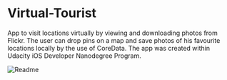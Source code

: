 # Virtual-Tourist
App to visit locations virtually by viewing and downloading photos from Flickr. The user can drop pins on a map and save photos of his favourite locations locally by the use of CoreData. The app was created within Udacity iOS Developer Nanodegree Program.


![Readme](https://user-images.githubusercontent.com/84732824/215272470-4a723f98-a484-486b-be96-8a2cf658bc04.png)

